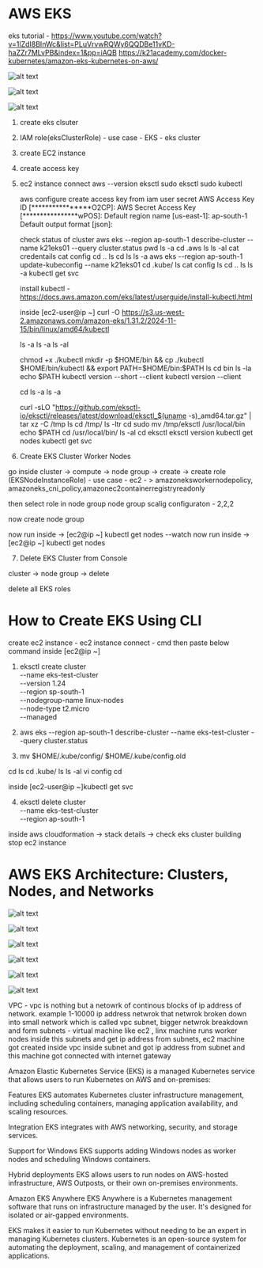 # AWS EKS

eks tutorial - https://www.youtube.com/watch?v=1lZdI8BInWc&list=PLuVrvwRQWy6QQDBe11vKD-haZZr7MLvPB&index=1&pp=iAQB
               https://k21academy.com/docker-kubernetes/amazon-eks-kubernetes-on-aws/

![alt text](EKS_Image/eks_architecutre.png)

![alt text](EKS_Image/eks_overview.png)

![alt text](EKS_Image/eks_document.png)

1. create eks clsuter

2. IAM role(eksClusterRole) - use case - EKS - eks cluster 

3. create EC2 instance

4. create access key

5. ec2 instance connect
      aws --version
      eksctl
      sudo eksctl
      sudo kubectl

      aws configure
         create access key from iam user secret
         AWS Access Key ID [****************O2CP]: 
         AWS Secret Access Key [****************wPOS]: 
         Default region name [us-east-1]: ap-south-1
         Default output format [json]: 


      check status of cluster
      aws eks --region ap-south-1 describe-cluster --name k21eks01 --query cluster.status
      pwd
      ls -a
      cd .aws
      ls
      ls -al
      cat credentails
      cat config
      cd ..
      ls
      cd
      ls
      ls -a
      aws eks --region ap-south-1 update-kubeconfig --name k21eks01
      cd .kube/
      ls
      cat config
      ls
      cd ..
      ls
      ls -a
      kubectl get svc


      install kubectl - https://docs.aws.amazon.com/eks/latest/userguide/install-kubectl.html

      inside [ec2-user@ip ~] curl -O https://s3.us-west-2.amazonaws.com/amazon-eks/1.31.2/2024-11-15/bin/linux/amd64/kubectl

      ls -a
      ls -a
      ls -al

      chmod +x ./kubectl
      mkdir -p $HOME/bin && cp ./kubectl $HOME/bin/kubectl && export PATH=$HOME/bin:$PATH
      ls
      cd bin
      ls -la
      echo $PATH
      kubectl version --short --client
      kubectl version --client

      cd
      ls -a
      ls -a

      <!-- # for ARM systems, set ARCH to: `arm64`, `armv6` or `armv7`
      ARCH=amd64
      PLATFORM=$(uname -s)_$ARCH

      curl -sLO "https://github.com/eksctl-io/eksctl/releases/latest/download/eksctl_$PLATFORM.tar.gz"

      # (Optional) Verify checksum
      curl -sL "https://github.com/eksctl-io/eksctl/releases/latest/download/eksctl_checksums.txt" | grep $PLATFORM | sha256sum --check

      tar -xzf eksctl_$PLATFORM.tar.gz -C /tmp && rm eksctl_$PLATFORM.tar.gz -->


      curl -sLO "https://github.com/eksctl-io/eksctl/releases/latest/download/eksctl_$(uname -s)_amd64.tar.gz" | tar xz -C /tmp
      ls
      cd /tmp/
      ls -ltr
      cd
      sudo mv /tmp/eksctl /usr/local/bin
      echo $PATH
      cd /usr/local/bin/
      ls -al
      cd
      eksctl
      eksctl version
      kubectl get nodes
      kubectl get svc

      
6. Create EKS Cluster Worker Nodes      

go inside cluster -> compute -> node group -> create -> 
   create role (EKSNodeInstanceRole) - use case - ec2 - > amazoneksworkernodepolicy, amazoneks_cni_policy,amazonec2containerregistryreadonly


   then select role in node group
   node group scalig configuraton - 2,2,2

now create node group


now run inside -> [ec2@ip ~] kubectl get nodes --watch
now run inside -> [ec2@ip ~] kubectl get nodes


7. Delete EKS Cluster from Console

cluster -> node group -> delete 

      
delete all EKS roles      






# How to Create EKS Using CLI

create ec2 instance -
      ec2 instance connect - cmd then paste below command inside [ec2@ip ~]

1.    eksctl create cluster \
      --name eks-test-cluster \
      --version 1.24 \
      --region sp-south-1 \
      --nodegroup-name linux-nodes \
      --node-type t2.micro \
      --managed

2.    aws eks --region ap-south-1 describe-cluster --name eks-test-cluster --query cluster.status

3.    mv $HOME/.kube/config/ $HOME/.kube/config.old

cd 
ls
cd .kube/
ls
ls -al
vi config
cd 

inside [ec2-user@ip ~]kubectl get svc

4.    eksctl delete cluster \
      --name eks-test-cluster \
      --region ap-south-1


inside aws cloudformation -> stack details -> check eks cluster building
stop ec2 instance


# AWS EKS Architecture: Clusters, Nodes, and Networks

![alt text](EKS_Image/eks_architecture1.png)
   
![alt text](EKS_Image/vpc_netwrok.png)

![alt text](EKS_Image/load_balancer.png)

![alt text](EKS_Image/aws_file_storage.png)

![alt text](EKS_Image/iam_users.png)

![alt text](EKS_Image/aws_services.png)

VPC - vpc is nothing but a netowrk of continous blocks of ip address of network. example 1-10000 ip address netwrok that netwrok broken down into small network which is called vpc subnet, bigger netwrok breakdown and form subnets - virtual machine like ec2 , linx machine runs worker nodes inside this subnets and get ip address from subnets, ec2 machine got created inside vpc inside subnet and got ip address from subnet and this machine got connected with internet gateway 





Amazon Elastic Kubernetes Service (EKS) is a managed Kubernetes service that allows users to run Kubernetes on AWS and on-premises: 

Features
EKS automates Kubernetes cluster infrastructure management, including scheduling containers, managing application availability, and scaling resources. 

Integration
EKS integrates with AWS networking, security, and storage services. 

Support for Windows
EKS supports adding Windows nodes as worker nodes and scheduling Windows containers. 

Hybrid deployments
EKS allows users to run nodes on AWS-hosted infrastructure, AWS Outposts, or their own on-premises environments. 

Amazon EKS Anywhere
EKS Anywhere is a Kubernetes management software that runs on infrastructure managed by the user. It's designed for isolated or air-gapped environments.

EKS makes it easier to run Kubernetes without needing to be an expert in managing Kubernetes clusters. Kubernetes is an open-source system for automating the deployment, scaling, and management of containerized applications.



